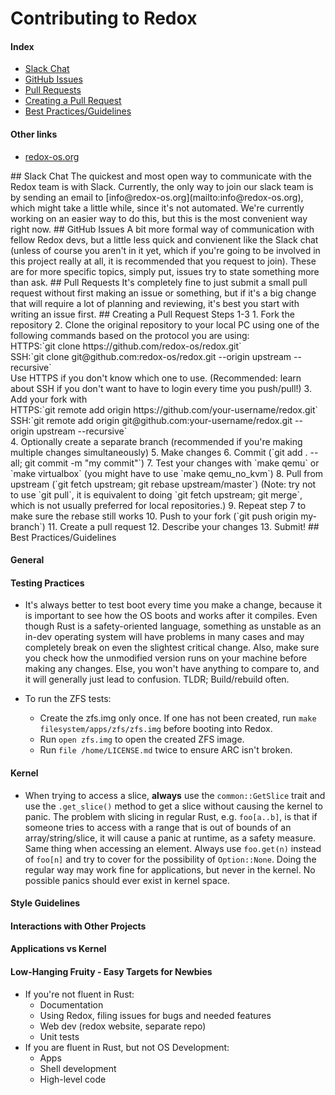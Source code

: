 # Contributing to Redox

<!-- TODO Write an introduction here -->

#### Index
- [Slack Chat](#slack)
- [GitHub Issues](#gh-issues)
- [Pull Requests](#prs)
- [Creating a Pull Request](#creating-a-pr)
- [Best Practices/Guidelines](#best-practices)

#### Other links
- [redox-os.org](http://redox-os.org)

<a name="slack"/>
## Slack Chat
The quickest and most open way to communicate with the Redox team is with Slack. Currently, the only way to join our slack team is by sending an email to [info@redox-os.org](mailto:info@redox-os.org), which might take a little while, since it's not automated. We're currently working on an easier way to do this, but this is the most convenient way right now.

<a name="gh-issues"/>
## GitHub Issues
A bit more formal way of communication with fellow Redox devs, but a little less quick and convienent like the Slack chat (unless of course you aren't in it yet, which if you're going to be involved in this project really at all, it is recommended that you request to join). These are for more specific topics, simply put, issues try to state something more than ask.

<a name="prs"/>
## Pull Requests
It's completely fine to just submit a small pull request without first making an issue or something, but if it's a big change that will require a lot of planning and reviewing, it's best you start with writing an issue first.

<a name="creating-a-pr"/>
## Creating a Pull Request
Steps 1-3
1. Fork the repository
2. Clone the original repository to your local PC using one of the following commands based on the protocol you are using:<br>
HTTPS:`git clone https://github.com/redox-os/redox.git`<br>
SSH:`git clone git@github.com:redox-os/redox.git --origin upstream --recursive`<br>
Use HTTPS if you don't know which one to use. (Recommended: learn about SSH if you don't want to have to login every time you push/pull!)
3. Add your fork with<br>
HTTPS:`git remote add origin https://github.com/your-username/redox.git`<br>
SSH:`git remote add origin git@github.com:your-username/redox.git --origin upstream --recursive`<br>
4. Optionally create a separate branch (recommended if you're making multiple changes simultaneously)
5. Make changes
6. Commit (`git add . --all; git commit -m "my commit"`)
7. Test your changes with `make qemu` or `make virtualbox` (you might have to use `make qemu_no_kvm`)
8. Pull from upstream (`git fetch upstream; git rebase upstream/master`) (Note: try not to use `git pull`, it is equivalent to doing `git fetch upstream; git merge`, which is not usually preferred for local repositories.)
9. Repeat step 7 to make sure the rebase still works
10. Push to your fork (`git push origin my-branch`)
11. Create a pull request
12. Describe your changes
13. Submit!

<a name="best-practices"/>
## Best Practices/Guidelines
<!-- TODO add this section to the index/TOC -->

#### General
<!-- TODO fill out this section -->

#### Testing Practices

- It's always better to test boot every time you make a change, because it is important to see how the OS boots and works after it compiles. Even though Rust is a safety-oriented language, something as unstable as an in-dev operating system will have problems in many cases and may completely break on even the slightest critical change. Also, make sure you check how the unmodified version runs on your machine before making any changes. Else, you won't have anything to compare to, and it will generally just lead to confusion. TLDR; Build/rebuild often.

- To run the ZFS tests:
    - Create the zfs.img only once. If one has not been created, run `make filesystem/apps/zfs/zfs.img` before booting into Redox.
    - Run `open zfs.img` to open the created ZFS image.
    - Run `file /home/LICENSE.md` twice to ensure ARC isn't broken.

#### Kernel

- When trying to access a slice, **always** use the `common::GetSlice` trait and use the `.get_slice()` method to get a slice without causing the kernel to panic. The problem with slicing in regular Rust, e.g. `foo[a..b]`, is that if someone tries to access with a range that is out of bounds of an array/string/slice, it will cause a panic at runtime, as a safety measure. Same thing when accessing an element. Always use `foo.get(n)` instead of `foo[n]` and try to cover for the possibility of `Option::None`. Doing the regular way may work fine for applications, but never in the kernel. No possible panics should ever exist in kernel space.

#### Style Guidelines
<!-- TODO fill out this section -->

#### Interactions with Other Projects
<!-- TODO fill out this section -->

#### Applications vs Kernel
<!-- TODO fill out this section -->

#### Low-Hanging Fruity - Easy Targets for Newbies
<!-- TODO improve this section -->
- If you're not fluent in Rust:
    - Documentation
    - Using Redox, filing issues for bugs and needed features
    - Web dev (redox website, separate repo)
    - Unit tests
- If you are fluent in Rust, but not OS Development:
    - Apps
    - Shell development
    - High-level code
